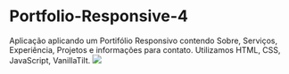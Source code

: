 # Portfolio-Responsive-4
Aplicação aplicando um Portifólio Responsivo contendo Sobre, Serviços, Experiência, Projetos e informações para contato. Utilizamos HTML, CSS, JavaScript, VanillaTilt.
<img src="https://raw.githubusercontent.com/Suubiprabaxo/Portfolio-Responsive-4/main/preview..png"/>
